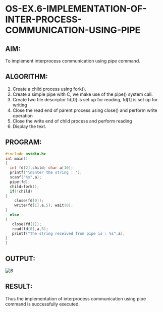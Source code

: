 # OS-EX.6-IMPLEMENTATION-OF-INTER-PROCESS-COMMUNICATION-USING-PIPE

## AIM:
To implement interprocess communication using pipe command.
## ALGORITHM:
1.	Create a child process using fork().
2.	Create a simple pipe with C, we make use of the pipe() system call.
3.	Create two file descriptor fd[0] is set up for reading, fd[1] is set up for writing
4.	Close the read end of parent process using close() and perform write operation
5.	Close the write end of child process and perform reading
6.	Display the text.
## PROGRAM:
```c
#include <stdio.h>
int main()
{
  int fd[2],child; char a[10];
  printf("\nEnter the string : ");
  scanf("%s",a);
  pipe(fd);
  child=fork();
  if(!child)
{
    close(fd[0]);
    write(fd[1],a,5); wait(0);
}
  else
{
   close(fd[1]);
   read(fd[0],a,5);
   printf("The string received from pipe is : %s",a);
}
}
```
## OUTPUT:

![6](https://github.com/A-Thiyagarajan/OS-EX.6-IMPLEMENTATION-OF-INTER-PROCESS-COMMUNICATION-USING-PIPE/assets/118707693/8c3a2795-2934-4957-b286-f440fb212695)

## RESULT:
Thus the implementation of interprocess communication using pipe command is successfully executed.
